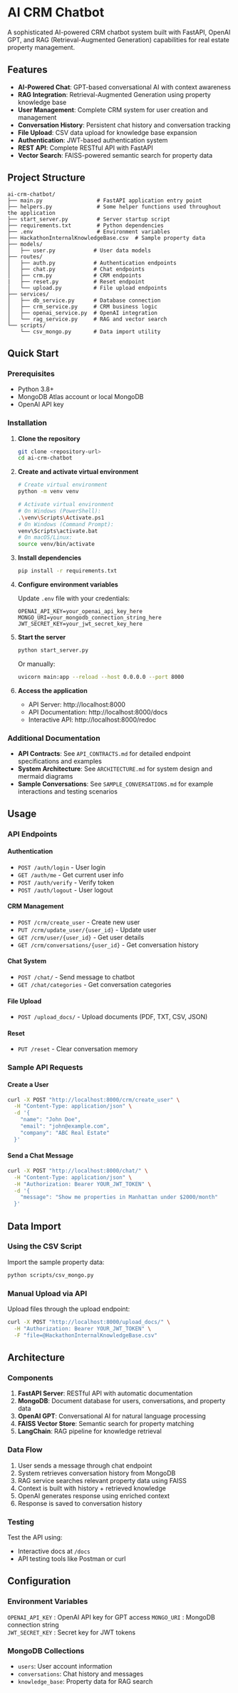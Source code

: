 # AI CRM Chatbot

A sophisticated AI-powered CRM chatbot system built with FastAPI, OpenAI GPT, and RAG (Retrieval-Augmented Generation) capabilities for real estate property management.

## Features

- **AI-Powered Chat**: GPT-based conversational AI with context awareness
- **RAG Integration**: Retrieval-Augmented Generation using property knowledge base
- **User Management**: Complete CRM system for user creation and management
- **Conversation History**: Persistent chat history and conversation tracking
- **File Upload**: CSV data upload for knowledge base expansion
- **Authentication**: JWT-based authentication system
- **REST API**: Complete RESTful API with FastAPI
- **Vector Search**: FAISS-powered semantic search for property data

## Project Structure

```
ai-crm-chatbot/
├── main.py                 # FastAPI application entry point
├── helpers.py              # Some helper functions used throughout the application
├── start_server.py         # Server startup script
├── requirements.txt        # Python dependencies
├── .env                    # Environment variables
├── HackathonInternalKnowledgeBase.csv  # Sample property data
├── models/
│   ├── user.py            # User data models
├── routes/
│   ├── auth.py            # Authentication endpoints
│   ├── chat.py            # Chat endpoints
│   ├── crm.py             # CRM endpoints
|   ├── reset.py           # Reset endpoint
│   └── upload.py          # File upload endpoints
├── services/
│   ├── db_service.py      # Database connection
│   ├── crm_service.py     # CRM business logic
│   ├── openai_service.py  # OpenAI integration
│   └── rag_service.py     # RAG and vector search
└── scripts/
    └── csv_mongo.py       # Data import utility
```

## Quick Start

### Prerequisites

- Python 3.8+
- MongoDB Atlas account or local MongoDB
- OpenAI API key

### Installation

1. **Clone the repository**
   ```bash
   git clone <repository-url>
   cd ai-crm-chatbot
   ```

2. **Create and activate virtual environment**
   ```bash
   # Create virtual environment
   python -m venv venv
   
   # Activate virtual environment
   # On Windows (PowerShell):
   .\venv\Scripts\Activate.ps1
   # On Windows (Command Prompt):
   venv\Scripts\activate.bat
   # On macOS/Linux:
   source venv/bin/activate
   ```

3. **Install dependencies**
   ```bash
   pip install -r requirements.txt
   ```

4. **Configure environment variables**
   
   Update `.env` file with your credentials:
   ```env
   OPENAI_API_KEY=your_openai_api_key_here
   MONGO_URI=your_mongodb_connection_string_here
   JWT_SECRET_KEY=your_jwt_secret_key_here
   ```

5. **Start the server**
   ```bash
   python start_server.py
   ```
   
   Or manually:
   ```bash
   uvicorn main:app --reload --host 0.0.0.0 --port 8000
   ```

6. **Access the application**
   - API Server: http://localhost:8000
   - API Documentation: http://localhost:8000/docs
   - Interactive API: http://localhost:8000/redoc

### Additional Documentation
- **API Contracts**: See `API_CONTRACTS.md` for detailed endpoint specifications and examples
- **System Architecture**: See `ARCHITECTURE.md` for system design and mermaid diagrams  
- **Sample Conversations**: See `SAMPLE_CONVERSATIONS.md` for example interactions and testing scenarios

## Usage

### API Endpoints

#### Authentication
- `POST /auth/login` - User login
- `GET /auth/me` - Get current user info
- `POST /auth/verify` - Verify token
- `POST /auth/logout` - User logout

#### CRM Management
- `POST /crm/create_user` - Create new user
- `PUT /crm/update_user/{user_id}` - Update user
- `GET /crm/user/{user_id}` - Get user details
- `GET /crm/conversations/{user_id}` - Get conversation history

#### Chat System
- `POST /chat/` - Send message to chatbot
- `GET /chat/categories` - Get conversation categories

#### File Upload
- `POST /upload_docs/` - Upload documents (PDF, TXT, CSV, JSON)

#### Reset
- `PUT /reset` - Clear conversation memory

### Sample API Requests

#### Create a User
```bash
curl -X POST "http://localhost:8000/crm/create_user" \
  -H "Content-Type: application/json" \
  -d '{
    "name": "John Doe",
    "email": "john@example.com",
    "company": "ABC Real Estate"
  }'
```

#### Send a Chat Message
```bash
curl -X POST "http://localhost:8000/chat/" \
  -H "Content-Type: application/json" \
  -H "Authorization: Bearer YOUR_JWT_TOKEN" \
  -d '{
    "message": "Show me properties in Manhattan under $2000/month"
  }'
```

## Data Import

### Using the CSV Script

Import the sample property data:

```bash
python scripts/csv_mongo.py
```

### Manual Upload via API

Upload files through the upload endpoint:

```bash
curl -X POST "http://localhost:8000/upload_docs/" \
  -H "Authorization: Bearer YOUR_JWT_TOKEN" \
  -F "file=@HackathonInternalKnowledgeBase.csv"
```

## Architecture

### Components

1. **FastAPI Server**: RESTful API with automatic documentation
2. **MongoDB**: Document database for users, conversations, and property data
3. **OpenAI GPT**: Conversational AI for natural language processing
4. **FAISS Vector Store**: Semantic search for property matching
5. **LangChain**: RAG pipeline for knowledge retrieval

### Data Flow

1. User sends a message through chat endpoint
2. System retrieves conversation history from MongoDB
3. RAG service searches relevant property data using FAISS
4. Context is built with history + retrieved knowledge
5. OpenAI generates response using enriched context
6. Response is saved to conversation history

### Testing

Test the API using:
- Interactive docs at `/docs`
- API testing tools like Postman or curl

## Configuration

### Environment Variables

`OPENAI_API_KEY` : OpenAI API key for GPT access 
`MONGO_URI`      : MongoDB connection string     
`JWT_SECRET_KEY` : Secret key for JWT tokens 

### MongoDB Collections

- `users`: User account information
- `conversations`: Chat history and messages
- `knowledge_base`: Property data for RAG search
